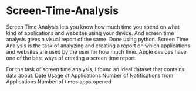 # Screen-Time-Analysis
Screen Time Analysis lets you know how much time you spend on what kind of applications and websites using your device.
And screen time analysis gives a visual report of the same. 
Done using python.
Screen Time Analysis is the task of analyzing and creating a report on which applications and websites are used by the user for how much time. 
Apple devices have one of the best ways of creating a screen time report.

For the task of screen time analysis, I found an ideal dataset that contains data about:
Date 
Usage of Applications 
Number of Notifications from Applications 
Number of times apps opened

